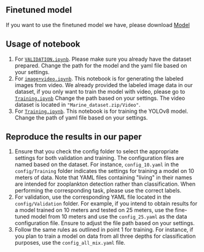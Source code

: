## Finetuned model

If you want to use the finetuned model we have, please download [Model](https://outlookuga-my.sharepoint.com/:f:/g/personal/fl79416_uga_edu/EhtmuP6IOTpErtRhcVR3s-oBegeA4cOb46Bkpel6eyMDFg?e=C1dewu)

## Usage of notebook
1. For [`VALIDATION.ipynb`](https://github.com/lfk118/ZooplanktonCV/blob/main/YOLOv8/VALIDATION.ipynb). Please make sure you already have the dataset prepared.
Change the path for the model and the yaml file based on your settings.
2. For [`image+video.ipynb`](https://github.com/lfk118/ZooplanktonCV/blob/main/YOLOv8/image%2Bvideo.ipynb). This notebook is for generating the labeled images from video. We already provided the labeled image data in our dataset, if you only want to train the model with video, please go to [`Training.ipynb`](https://github.com/lfk118/ZooplanktonCV/blob/main/YOLOv8/Training.ipynb)
Change the path based on your settings. The video dataset is located in `"Marine_dataset.zip/Video"`.
3. For [`Training.ipynb`](https://github.com/lfk118/ZooplanktonCV/blob/main/YOLOv8/Training.ipynb). This notebook is for training the YOLOv8 model.
Change the path of yaml file based on your settings.

## Reproduce the results in our paper
1. Ensure that you check the config folder to select the appropriate settings for both validation and training. The configuration files are named based on the dataset. For instance, `config_10.yaml` in the `config/Training` folder indicates the settings for training a model on 10 meters of data. Note that YAML files containing "living" in their names are intended for zooplankton detection rather than classification. When performing the corresponding task, please use the correct labels.
2. For validation, use the corresponding YAML file located in the `config/Validation` folder. For example, if you intend to obtain results for a model trained on 10 meters and tested on 25 meters, use the fine-tuned model from 10 meters and use the `config_25.yaml` as the data configuration file. Ensure to adjust the file path based on your settings.
3. Follow the same rules as outlined in point 1 for training. For instance, if you plan to train a model on data from all three depths for classification purposes, use the `config_all_mix.yaml` file.
